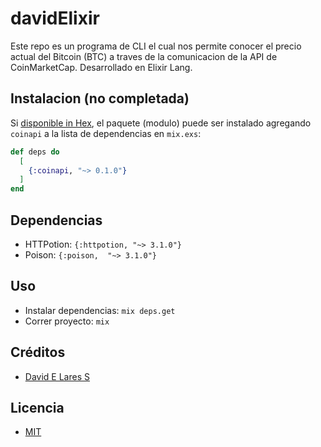 # davidElixir

Este repo es un programa de CLI el cual nos permite conocer el precio actual del Bitcoin (BTC) a traves de la comunicacion de la API de CoinMarketCap. Desarrollado en Elixir Lang.

## Instalacion (no completada)

Si [disponible in Hex](https://hex.pm/docs/publish), el paquete (modulo) puede ser instalado
agregando `coinapi` a la lista de dependencias en `mix.exs`:

```elixir
def deps do
  [
    {:coinapi, "~> 0.1.0"}
  ]
end
```

## Dependencias

 - HTTPotion: `{:httpotion, "~> 3.1.0"}`
 - Poison: `{:poison,  "~> 3.1.0"}`

## Uso

 - Instalar dependencias: `mix deps.get`
 - Correr proyecto: `mix`

## Créditos

- [David E Lares S](https://twitter.com/@davidlares3)

## Licencia

- [MIT](https://opensource.org/licenses/MIT)
